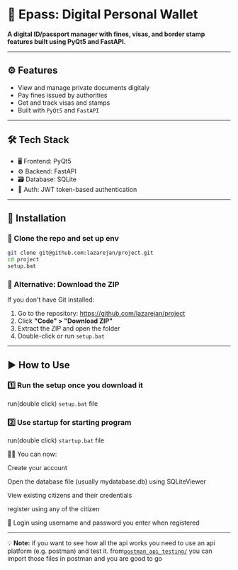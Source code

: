 # 🚀 Epass: Digital Personal Wallet
 
**A digital ID/passport manager with fines, visas, and border stamp features built using PyQt5 and FastAPI.**

---

## ⚙️ Features

- View and manage private documents digitaly
- Pay fines issued by authorities
- Get and track visas and stamps
- Built with `PyQt5` and `FastAPI`

---

## 🛠️ Tech Stack

- 🖥️ Frontend: PyQt5
- ⚙️ Backend: FastAPI
- 🗃️ Database: SQLite
- 🔐 Auth: JWT token-based authentication

---

## 🧩 Installation

### 🧬 Clone the repo and set up env
```bash
git clone git@github.com:lazarejan/project.git
cd project
setup.bat

```

### 🔄 Alternative: Download the ZIP

If you don't have Git installed:

1. Go to the repository: https://github.com/lazarejan/project
2. Click **"Code" > "Download ZIP"**
3. Extract the ZIP and open the folder
4. Double-click or run `setup.bat`

---

## ▶️ How to Use

### 1️⃣ Run the setup once you download it

run(double click) `setup.bat` file

### 2️⃣ Use startup for starting program

run(double click) `startup.bat` file

🧑‍💼 You can now:

Create your account
 
 Open the database file (usually mydatabase.db) using SQLiteViewer

 View existing citizens and their credentials
 
 register using any of the citizen

📂 Login using username and password you enter when registered


---

💡 **Note:** if you want to see how all the api works you need to use an api platform (e.g. postman) and test it. from[`postman_api_testing/`](https://github.com/lazarejan/project/tree/main/postman_api_testing) you can import those files in postman and you are good to go